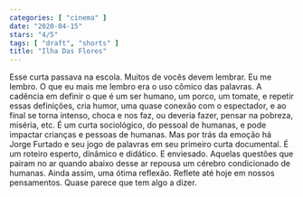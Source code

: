 ```yaml
---
categories: [ "cinema" ]
date: "2020-04-15"
stars: "4/5"
tags: [ "draft", "shorts" ]
title: "Ilha Das Flores"
---
```

Esse curta passava na escola. Muitos de vocês devem lembrar. Eu me
lembro. O que eu mais me lembro era o uso cômico das palavras. A
cadência em definir o que é um ser humano, um porco, um tomate,
e repetir essas definições, cria humor, uma quase conexão com o
espectador, e ao final se torna intenso, choca e nos faz, ou deveria
fazer, pensar na pobreza, miséria, etc. É um curta sociológico, do
pessoal de humanas, e pode impactar crianças e pessoas de humanas. Mas
por trás da emoção há Jorge Furtado e seu jogo de palavras em seu
primeiro curta documental. É um roteiro esperto, dinâmico e didático. E
enviesado. Aquelas questões que pairam no ar quando abaixo desse ar
repousa um cérebro condicionado de humanas. Ainda assim, uma ótima
reflexão. Reflete até hoje em nossos pensamentos. Quase parece que
tem algo a dizer.
